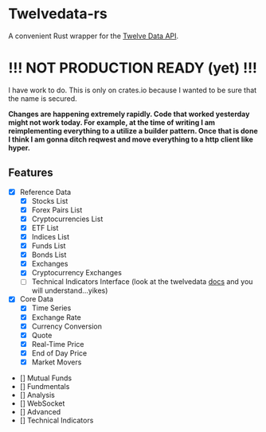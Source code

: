 # Twelvedata-rs
A convenient Rust wrapper for the [Twelve Data API](https://twelvedata.com/docs#getting-started).

# !!! NOT PRODUCTION READY (yet) !!!
I have work to do. This is only on crates.io because I wanted to be sure that the name is secured.

**Changes are happening extremely rapidly. Code that worked yesterday might not work today. For example, at the time of writing I am reimplementing everything to a utilize a builder pattern. Once that is done I think I am gonna ditch reqwest and move everything to a http client like hyper.**

## Features
- [x] Reference Data
    - [x] Stocks List
    - [x] Forex Pairs List
    - [x] Cryptocurrencies List
    - [x] ETF List
    - [x] Indices List
    - [x] Funds List
    - [x] Bonds List
    - [x] Exchanges
    - [x] Cryptocurrency Exchanges
    - [ ] Technical Indicators Interface (look at the twelvedata [docs](https://twelvedata.com/docs#technical-indicators-interface) and you will understand...yikes)
- [x] Core Data
    - [x] Time Series
    - [x] Exchange Rate
    - [x] Currency Conversion
    - [x] Quote
    - [x] Real-Time Price
    - [x] End of Day Price
    - [x] Market Movers
- [] Mutual Funds
- [] Fundmentals
- [] Analysis
- [] WebSocket
- [] Advanced
- [] Technical Indicators